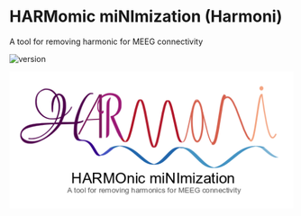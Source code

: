 # HARMomic miNImization (Harmoni)
A tool for removing harmonic for MEEG connectivity

![version](https://img.shields.io/badge/version-0.0.1-blue)

<p align="center">
  <img src="harmoni_logo.png"/>
</p>
